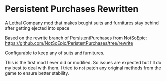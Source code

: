 # Persistent Purchases Rewritten
A Lethal Company mod that makes bought suits and furnitures stay behind after getting ejected into space

Based on the rewrite branch of PersistentPurchases from NotSoEpic: https://github.com/NotSoEpic/PeristentPurchases/tree/rewrite

Configurable to keep any of suits and furnitures.

This is the first mod I ever did or modified. So issues are expected but I'll do my best to deal with them.
I tried to not patch any original methods from the game to ensure better stability.